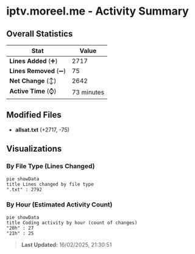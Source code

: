 # iptv.moreel.me - Activity Summary 

## Overall Statistics

| Stat                   | Value                                                             |
| ---------------------- | ----------------------------------------------------------------- |
| **Lines Added** (➕)   | 2717                                          |
| **Lines Removed** (➖) | 75                                        |
| **Net Change** (↕)    | 2642                |
| **Active Time** (⌚)   | 73 minutes |


## Modified Files
- **allsat.txt** (+2717, -75)

## Visualizations

### By File Type (Lines Changed)

```mermaid
pie showData
title Lines changed by file type
".txt" : 2792
```

### By Hour (Estimated Activity Count)

```mermaid
pie showData
title Coding activity by hour (count of changes)
"20h" : 27
"21h" : 25
```


> **Last Updated:** 16/02/2025, 21:30:51